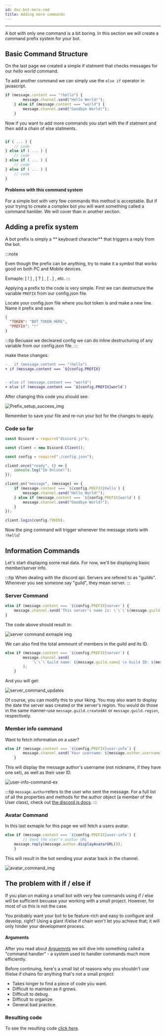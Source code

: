 ```yaml
---
id: doc-bot-more-cmd
title: Adding more commands
---
```


---

A bot with only one command is a bit boring. In this section we will create a command prefix system for your bot.

## Basic Command Structure

On the last page we created a simple if statment that checks messages for our *hello world* command.

To add another command we can simply use the `else if` operator in javascript.

```javascript {3}
if (message.content === "!hello") {
		message.channel.send("Hello World!");
	} else if (message.content === "world") {
		message.channel.send("Goodbye World!");
	}
```
Now if you want to add more commands you start with the if statment and then add a chain of else statments. 

```js

if ( ... ) {
    // code
} else if ( ... ) {
    // code
} else if ( ... ) {
    // code
} else if ( ... ) {
    // code
}
```

<h4>Problems with this command system</h4>

For a simple bot with very few commands this method is acceptable. But if your trying to create a complex bot you will want something called a command hanlder. We will cover than in another section. 

## Adding a prefix system

A bot prefix is simply a ** keyboard character** that triggers a reply from the bot. 

:::note 

Even though the prefix can be anything, try to make it a symbol that works good on both PC and Mobile devices. 

Exmaple: [ ! ] , [ ? ] , [ . ] , etc.
::: 

Applying a prefix to the code is very simple. First we can destructure the variable `PREFIX` from our config.json file. 

Locate your config.json file where you bot token is and make a new line. Name it prefix and save. 

```json
{
  "TOKEN": "BOT_TOKEN_HERE",
  "PREFIX": "!"
}
```

:::tip
Becuase we decleared config we can do inline destructuring of any variable from our config.json file.
:::

make these changes:

```diff
- 	if (message.content === "!hello") 
+ if (message.content === `${config.PREFIX}


- else if (message.content === "world")
+ else if (message.content === `${config.PREFIX}world`)
```

After changing this code you should see:

![Prefix_setup_success_img](/img/js/s2/prefix_success_img.png)

Remember to save your file and re-run your bot for the changes to apply.

### Code so far

```js
const Discord = require("discord.js");

const client = new Discord.Client();

const config = require("./config.json");

client.once("ready", () => {
	console.log("Im Online!");
});

client.on("message", (message) => {
	if (message.content === `${config.PREFIX}hello`) {
		message.channel.send("Hello World!");
	} else if (message.content === `${config.PREFIX}world`) {
		message.channel.send("Goodbye World!");
	}
});

client.login(config.TOKEN);

```

Now the ping command will trigger whenever the message *starts with* `!hello`!

## Information Commands

Let's start displaying some real data. For now, we'll be displaying basic member/server info.

:::tip
When dealing with the discord api. Servers are refered to as "guilds". Whenever you see someone say "guild", they mean server.
:::

### Server Command

```js
else if (message.content === `${config.PREFIX}server`) {
	message.channel.send(`This server's name is: \`\`\`${message.guild.name}\`\`\``);
}
```

The code above should result in:

![server command exmaple img](/img/js/s2/server_cmd_success_img.png)

We can also find the total ammount of members in the guild and its ID. 

```js
else if (message.content === `${config.PREFIX}server`) {
		message.channel.send(
			`\`\`\`Guild name: ${message.guild.name} \n Guild ID: ${message.guild.id} \n Total Members: ${message.guild.memberCount}\`\`\``
		);
	}
```

And you will get:

![server_command_updates](/img/js/s2/server_cmd_update_success.png)

Of course, you can modify this to your liking. You may also want to display the date the server was created or the server's region. You would do those in the same manner–use `message.guild.createdAt` or `message.guild.region`, respectively.

### Member info command

Want to fetch information on a user? 

```js
else if (message.content === `${config.PREFIX}user-info`) {
		message.channel.send(`Your username: ${message.author.username}\nYour ID: ${message.author.id}`);
	}
```

This will display the message author's username (not nickname, if they have one set), as well as their user ID.

![user-info-command-ex](/img/js/s2/user-info-cmd-success-img.png)

:::tip
`message.author`refers to the user who sent the message. For a full list of all the properties and methods for the author object (a member of the User class), check out [the discord.js docs](https://discord.js.org/#/docs/main/stable/class/User).
:::

### Avatar Command

In this last exmaple for this page we will fetch a users avatar. 

```js
else if (message.content === `${config.PREFIX}user-info`) {
		// Send the user's avatar URL
    message.reply(message.author.displayAvatarURL());
	}
```

This will result in the bot sending your avatar back in the channel.

![avatar_command_img](/img/js/s2/user-avatar-command-success-img.png)

## The problem with if / else if

If you plan on making a small bot with very few commands using if / else will be sufficient becuase your working with a small project. However, for most of us this is not the case.

You probably want your bot to be feature-rich and easy to configure and develop, right? Using a giant if/else if chain won't let you achieve that; it will only hinder your development process.

<h4>Arguments</h4>

After you read about [Arguemnts](/docs/js/s2/installings/doc-cmd-args) we will dive into something called a "command handler" - a system used to handler commands much more efficiently.

Before continuing, here's a small list of reasons why you shouldn't use if/else if chains for anything that's not a small project:

 - Takes longer to find a piece of code you want.
 - Difficult to maintain as it grows.
 - Difficult to debug.
 - Difficult to organize.
 - General bad practice.


### Resulting code 

To see the resulting code [click here](https://github.com/DeepWebDevelopers/discord-bot-guide/blob/alpha/source/bots/discord-bot-js/source_two/index.js).
